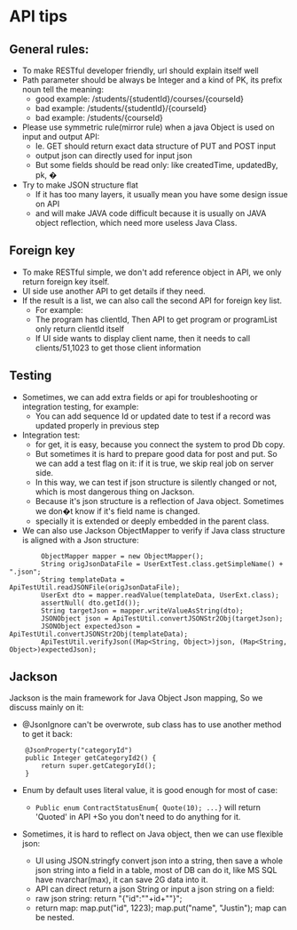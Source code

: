 # API tips

## General rules:
+ To make RESTful developer friendly, url should explain itself well
+ Path parameter should be always be Integer and a kind of PK,  its prefix noun tell the meaning:
	+ good example: /students/{studentId}/courses/{courseId}
	+ bad example: /students/{studentId}/{courseId}
	+ bad example: /students/{courseId}
+ Please use symmetric rule(mirror rule) when a java Object is used on input and output API:
	+ Ie. GET should return exact data structure of PUT and POST input
	+ output json can directly used for input json	
	+ But some fields should be read only: like createdTime, updatedBy, pk, �
+ Try to make JSON structure flat
	+ If it has too many layers, it usually mean you have some design issue on API 
	+ and will make JAVA code difficult because it is usually on JAVA object reflection, which need more useless Java Class.
	
## Foreign key
+ To make RESTful simple, we don't add reference object in API, we only return foreign key itself.
+ UI side use another API to get details if they need.
+ If the result is a list, we can also call the second API for foreign key list.
	+ For example:
	+ The program has clientId, Then API to get program or programList only return clientId itself
	+ If UI side wants to display client name, then it needs to call  clients/51,1023 to get those client information
	
## Testing

+ Sometimes, we can add extra fields or api for troubleshooting or integration testing, for example: 
	+ You can add sequence Id or updated date to test if a record was updated properly in previous step
+ Integration test: 
	+ for get, it is easy, because you connect the system to prod Db copy. 
	+ But sometimes it is hard to prepare good data for post and put. So we can add a test flag on it: if it is true, we skip real job on server side. 
	+ In this way, we can test if json structure is silently changed or not, which is most dangerous thing  on Jackson. 
	+ Because it's json structure is a reflection of Java object. Sometimes we don�t know if it's field name is changed.
	+ specially it is extended or deeply embedded in the parent class.
+ We can also use Jackson ObjectMapper to verify if Java class structure is aligned with a Json structure:
```
    	ObjectMapper mapper = new ObjectMapper();    	
        String origJsonDataFile = UserExtTest.class.getSimpleName() + ".json";
        String templateData = ApiTestUtil.readJSONFile(origJsonDataFile);
        UserExt dto = mapper.readValue(templateData, UserExt.class);        
       	assertNull( dto.getId());
        String targetJson = mapper.writeValueAsString(dto);        
        JSONObject json = ApiTestUtil.convertJSONStr2Obj(targetJson);
        JSONObject expectedJson = ApiTestUtil.convertJSONStr2Obj(templateData);
        ApiTestUtil.verifyJson((Map<String, Object>)json, (Map<String, Object>)expectedJson);
```	
		
## Jackson
Jackson is the main framework for Java Object Json mapping, So we discuss mainly on it:

+ @JsonIgnore can't be overwrote, sub class has to use another method to get it back:	        
```
    @JsonProperty("categoryId")
    public Integer getCategoryId2() {
        return super.getCategoryId();
    }
```
+ Enum by default uses literal value, it is good enough for most of case:
	+ `Public enum ContractStatusEnum{ Quote(10); ...}` will return 'Quoted' in API
	+So you don't need to do anything for it.

+ Sometimes, it is hard to reflect on Java object, then we can use flexible json:
	+ UI using JSON.stringfy convert json into a string, then save a whole json string into a field in a table, most of DB can do it, like MS SQL have nvarchar(max), it can save 2G data into it.
	+ API can direct return a json String or input a json string on a field:
	+ raw json string: return "{\"id\":\""+id+"\"}";
	+ return map: map.put("id", 1223); map.put("name", "Justin"); map can be nested.
